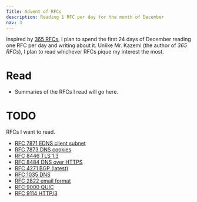 ```yaml
---
Title: Advent of RFCs
description: Reading 1 RFC per day for the month of December
nav: 3
---
```


Inspired by [365 RFCs](https://write.as/365-rfcs/), I plan to spend the first 24 days of December reading one RFC per day and writing about it. Unlike Mr. Kazemi (the author of _365 RFCs_), I plan to read whichever RFCs pique my interest the most.

# Read

- Summaries of the RFCs I read will go here.

# TODO

RFCs I want to read.

- [RFC 7871 EDNS client subnet](https://datatracker.ietf.org/doc/html/rfc7871)
- [RFC 7873 DNS cookies](https://datatracker.ietf.org/doc/html/rfc7873)
- [RFC 8446 TLS 1.3](https://datatracker.ietf.org/doc/html/rfc8446)
- [RFC 8484 DNS over HTTPS](https://datatracker.ietf.org/doc/html/rfc8484)
- [RFC 4271 BGP (latest)](https://datatracker.ietf.org/doc/html/rfc4271)
- [RFC 1035 DNS](https://datatracker.ietf.org/doc/html/rfc1035)
- [RFC 2822 email format](https://datatracker.ietf.org/doc/html/rfc2822)
- [RFC 9000 QUIC](https://datatracker.ietf.org/doc/html/rfc9000)
- [RFC 9114 HTTP/3](https://datatracker.ietf.org/doc/html/rfc9114)
